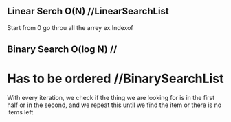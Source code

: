 ## Linear Serch O(N) //LinearSearchList

Start from 0 go throu all the arrey ex.Indexof

## Binary Search O(log N) //

# Has to be ordered //BinarySearchList

With every iteration, we check if the thing we are looking for is in the first half or in the second, and we repeat this until we find the item or there is no items left
